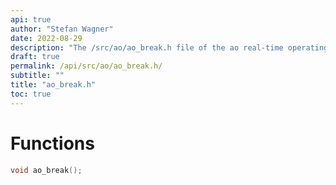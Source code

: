 ```yaml
---
api: true
author: "Stefan Wagner"
date: 2022-08-29
description: "The /src/ao/ao_break.h file of the ao real-time operating system."
draft: true
permalink: /api/src/ao/ao_break.h/
subtitle: ""
title: "ao_break.h"
toc: true
---
```


# Functions

```c
void ao_break();
```

